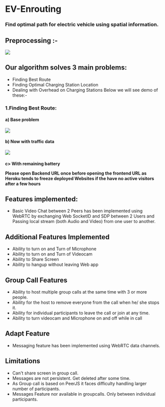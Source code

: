 # EV-Enrouting
<h3>Find optimal path for electric vehicle using spatial information.</h3>

<h2>Preprocessing :-</h1>
<p></p>
<img src="Images/x1_2.gif" />

## Our algorithm solves 3 main problems: 
 * Finding Best Route
 * Finding Optimal Charging Station Location
 * Dealing with Overhead on Charging Stations
Below we will see demo of these:-

### 1.Finding Best Route: 
<h4> a) Base problem </h4>
<img src="Images/x1_4.gif" />
<h4> b) Now with traffic data </h4>
<img src="Images/x1_5.gif" />
<h4> c> With remaining battery


Please open Backend URL once before opening the frontend URL as Heroku tends to freeze deployed Websites if the have no active visitors after a few hours

## Features implemented:
* Basic Video Chat between 2 Peers has been implemented using WebRTC by exchanging Web SocketID and SDP between 2 Users and Passing local stream (both Audio and Video) from one user to another.

## Additional Features Implemented
* Ability to turn on and Turn of Microphone
* Ability to turn on and Turn of Videocam
* Ability to Share Screen​
* Ability to hangup without leaving Web app​

## Group Call Features
* Ability to host multiple group calls at the same time with 3 or more people.
* Ability for the host to remove everyone from the call when he/ she stops it.
* Ability for individual participants to leave the call or join at any time.
* Ability to turn videocam and Microphone on and off while in call

## Adapt Feature
* Messaging feature has been implemented using WebRTC data channels.

## Limitations
* Can't share screen in group call.
* Messages are not persistent. Get deleted after some time.
* As Group call is based on PeerJS it faces difficulty handling larger number of participants.
* Messages Feature nor available in groupcalls. Only between individual participants.
